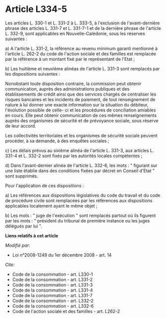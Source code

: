 # Article L334-5

Les articles L. 330-1 et L. 331-2 à L. 333-5, à l'exclusion de l'avant-dernière phrase des articles L. 331-7 et L. 331-7-1 et
de la dernière phrase de l'article L. 332-9, sont applicables en Nouvelle-Calédonie, sous les réserves suivantes : 

a) A l'article L. 331-2, la référence au revenu minimum garanti mentionné à l'article L. 262-2 du code de l'action sociale et
des familles est remplacée par la référence à un montant fixé par le représentant de l'Etat ; 

b) Les huitième et neuvième alinéas de l'article L. 331-3 sont remplacés par les dispositions suivantes : 

Nonobstant toute disposition contraire, la commission peut obtenir communication, auprès des administrations publiques et des
établissements de crédit ainsi que des services chargés de centraliser les risques bancaires et les incidents de paiement, de
tout renseignement de nature à lui donner une exacte information sur la situation du débiteur, l'évolution possible de celle-
ci et les procédures de conciliation amiables en cours. Elle peut obtenir communication de ces mêmes renseignements auprès
des organismes de sécurité et de prévoyance sociale, sous réserve de leur accord. 

Les collectivités territoriales et les organismes de sécurité sociale peuvent procéder, à sa demande, à des enquêtes
sociales ; 

c) Les délais prévus au sixième alinéa de l'article L. 331-3, aux articles L. 331-4 et L. 332-2 sont fixés par les autorités
locales compétentes ; 

d) Dans l'avant-dernier alinéa de l'article L. 332-6, les mots : " figurant sur une liste établie dans des conditions fixées
par décret en Conseil d'Etat " sont supprimés. 

Pour l'application de ces dispositions : 

a) Les références aux dispositions législatives du code du travail et du code de procédure civile sont remplacées par les
références aux dispositions applicables localement ayant le même objet ; 

b) Les mots : " juge de l'exécution " sont remplacés partout où ils figurent par les mots : " président du tribunal de
première instance ou les juges délégués par lui ".

**Liens relatifs à cet article**

_Modifié par_:

  - Loi n°2008-1249 du 1er décembre 2008 - art. 14

_Cite_:

  - Code de la consommation - art. L330-1
  - Code de la consommation - art. L331-2
  - Code de la consommation - art. L331-3
  - Code de la consommation - art. L331-4
  - Code de la consommation - art. L331-7
  - Code de la consommation - art. L332-2
  - Code de la consommation - art. L332-6
  - Code de l'action sociale et des familles - art. L262-2
